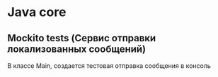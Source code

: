 # Java core
## Mockito tests (Сервис отправки локализованных сообщений)

В классе Main, создается тестовая отправка сообщения в консоль
